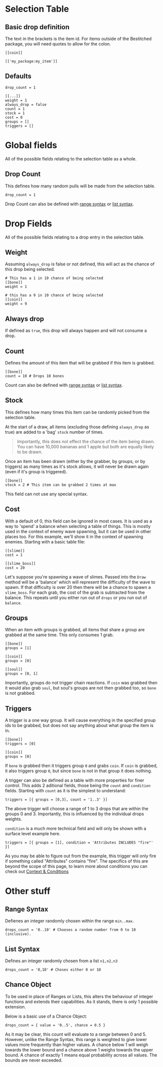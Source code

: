 # Selection Table
## Basic drop definition
The text in the brackets is the item id. For items outside of the Bestitched package, you will need quotes to allow for the colon.
```
[[coin]]

[['my_package:my_item']]
```

## Defaults
```
drop_count = 1

[[...]]
weight = 1
always_drop = false
count = 1
stock = 1
cost = 0
groups = []
triggers = []
```

# Global fields
All of the possible fields relating to the selection table as a whole.

## Drop Count
This defines how many random pulls will be made from the selection table.

```
drop_count = 1
```
Drop Count can also be defined with [range syntax](#range-syntax) or [list syntax](#list-syntax).

# Drop Fields
All of the possible fields relating to a drop entry in the selection table.

## Weight
Assuming `always_drop` is false or not defined, this will act as the chance of this drop being selected.

```
# This has a 1 in 10 chance of being selected
[[bone]]
weight = 1

# this has a 9 in 10 chance of being selected
[[coin]]
weight = 9
```

## Always drop
If defined as `true`, this drop will always happen and will not consume a drop.

## Count
Defines the amount of this item that will be grabbed if this item is grabbed.
```
[[bone]]
count = 10 # Drops 10 bones
```
Count can also be defined with [range syntax](#range-syntax) or [list syntax](#list-syntax).

## Stock
This defines how many times this item can be randomly picked from the selection table.

At the start of a draw, all items (excluding those defining `always_drop` as true) are added to a 'bag' `stock` number of times. 

>Importantly, this does not effect the chance of the item being drawn. You can have 10,000 bananas and 1 apple but both are equally likely to be drawn. 

Once an item has been drawn (either by the grabber, by groups, or by triggers) as many times as it's stock allows, it will never be drawn again (even if it's group is triggered).

```
[[bone]]
stock = 2 # This item can be grabbed 2 times at max
```
This field can not use any special syntax.

## Cost
With a default of 0, this field can be ignored in most cases. It is used as a way to 'spend' a balance when selecting a table of things.
This is mostly used in the context of enemy wave spawning, but it can be used in other places too. For this example, we'll show it in the context of spawning enemies. Starting with a basic table file:
```
[[slime]]
cost = 1

[[slime_boss]]
cost = 20
```

Let's suppose you're spawning a wave of slimes. Passed into the `Draw` method will be a 'balance' which will represent the difficulty of the wave to spawn. If that difficulty is over 20 then there will be a chance to spawn a `slime_boss`. For each grab, the cost of the grab is subtracted from the balance. This repeats until you either run out of `drops` or you run out of `balance`.


## Groups
When an item with groups is grabbed, all items that share a group are grabbed at the same time. This only consumes 1 grab.
```
[[bone]]
groups = [1]

[[coin]]
groups = [0]

[[soul]]
groups = [0, 1]
```

Importantly, groups do not trigger chain reactions. If `coin` was grabbed then it would also grab `soul`, but soul's groups are not then grabbed too, so `bone` is not grabbed.

## Triggers
A trigger is a one way group. It will cause everything in the specified group ids to be grabbed, but does not say anything about what group the item is in.

```
[[bone]]
triggers = [0]

[[coin]]
groups = [0]
```
If `bone` is grabbed then it triggers group `0` and grabs `coin`. If `coin` is grabbed, it also triggers group `0`, but since `bone` is not in that group it does nothing.

A trigger can also be defined as a table with more properties for finer control. This adds 2 aditional fields, those being the `count` and `condition` fields. Starting with `count` as it is the simplest to understand:

```
triggers = [{ groups = [0,3], count = '1..3' }]
```

The above trigger will choose a range of 1 to 3 drops that are within the groups 0 and 3. Importantly, this is influenced by the individual drops weights.

`condition` is a much more technical field and will only be shown with a surface level example here.

```
triggers = [{ groups = [1], condition = 'Attributes INCLUDES "fire"' }]
```

As you may be able to figure out from the example, this trigger will only fire if something called "Attributes" contains "fire". The specifics of this are beyond the scope of this page, to learn more about conditions you can check out [Context & Conditions](context-and-conditions.md)

# Other stuff
## Range Syntax
Defienes an integer randomly chosen within the range `min..max`.
```
drops_count = '0..10' # Chooses a random number from 0 to 10 (inclusive).
```

## List Syntax
Defines an integer randomly chosen from a list `n1,n2,n3`
```
drops_count = '0,10' # Choses either 0 or 10
```

## Chance Object
To be used in place of Ranges or Lists, this alters the behaviour of integer functions and extends their capabilities. As it stands, there is only 1 possible extension.

Below is a basic use of a Chance Object:
```
drops_count = { value = '0..5', chance = 0.5 }
```

As it may be clear, this count will evaluate to a range between 0 and 5. However, unlike the Range Syntax, this range is weighted to give lower values more frequently than higher values. A chance below 1 will weigh towards the lower bound and a chance above 1 weighs towards the upper bound. A chance of exactly 1 means equal probability across all values. The bounds are never exceeded. 